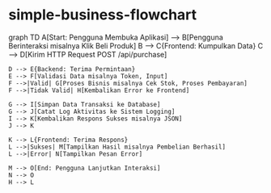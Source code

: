 # simple-business-flowchart
graph TD
    A[Start: Pengguna Membuka Aplikasi] --> B[Pengguna Berinteraksi misalnya Klik Beli Produk]
    B --> C{Frontend: Kumpulkan Data}
    C --> D[Kirim HTTP Request POST /api/purchase]
    
    D --> E{Backend: Terima Permintaan}
    E --> F[Validasi Data misalnya Token, Input]
    F -->|Valid| G[Proses Bisnis misalnya Cek Stok, Proses Pembayaran]
    F -->|Tidak Valid| H[Kembalikan Error ke Frontend]
    
    G --> I[Simpan Data Transaksi ke Database]
    G --> J[Catat Log Aktivitas ke Sistem Logging]
    I --> K[Kembalikan Respons Sukses misalnya JSON]
    J --> K
    
    K --> L{Frontend: Terima Respons}
    L -->|Sukses| M[Tampilkan Hasil misalnya Pembelian Berhasil]
    L -->|Error| N[Tampilkan Pesan Error]
    
    M --> O[End: Pengguna Lanjutkan Interaksi]
    N --> O
    H --> L
